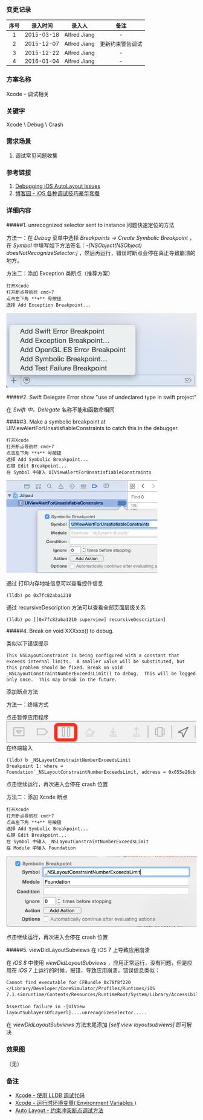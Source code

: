 ### 变更记录

| 序号 | 录入时间 | 录入人 | 备注 |
|:--------:|:--------:|:--------:|:--------:|
| 1 | 2015-03-18 | Alfred Jiang | - |
| 2 | 2015-12-07 | Alfred Jiang | 更新约束警告调试 |
| 3 | 2015-12-22 | Alfred Jiang | - |
| 4 | 2016-01-04 | Alfred Jiang | - |

### 方案名称

Xcode - 调试相关

### 关键字

Xcode \ Debug \ Crash

### 需求场景

1. 调试常见问题收集

### 参考链接

1. [Debugging iOS AutoLayout Issues](http://staxmanade.com/2015/06/debugging-ios-autolayout-issues/)
2. [博客园 - iOS 各种调试技巧豪华套餐](http://www.cnblogs.com/daiweilai/p/4421340.html)

### 详细内容

#####1. unrecognized selector sent to instance 问题快速定位的方法

方法一：在 *Debug* 菜单中选择 *Breakpoints -> Create Symbolic Breakpoint* ，在 *Symbol* 中填写如下方法签名：*-[NSObject(NSObject) doesNotRecognizeSelector:]* ，然后再运行，错误时断点会停在真正导致崩溃的地方。

方法二：添加 Exception 类断点（推荐方案）
```
打开Xcode
打开断点导航栏 cmd+7
点击左下角 **+** 号按钮
选择 Add Exception Breakpoint...
```
![](Images/Image_00055_00001.png)

#####2. Swift Delegate Error show "use of undeclared type in swift project"

在 *Swift* *中，Delegate* 名称不能和函数命相同

#####3. Make a symbolic breakpoint at UIViewAlertForUnsatisfiableConstraints to catch this in the debugger.
```
打开Xcode
打开断点导航栏 cmd+7
点击左下角 **+** 号按钮
选择 Add Symbolic Breakpoint...
右键 Edit Breakpoint...
在 Symbol 中输入 UIViewAlertForUnsatisfiableConstraints
```
![](Images/Image_00055_00002.png)

通过 打印内存地址信息可以查看控件信息
```
(lldb) po 0x7fc82aba1210
```

通过 recursiveDescription 方法可以查看全部页面层级关系
```
(lldb) po [[0x7fc82aba1210 superview] recursiveDescription]
```

#####4. Break on void XXXxxx() to debug.

类似以下错误提示
```
This NSLayoutConstraint is being configured with a constant that exceeds internal limits.  A smaller value will be substituted, but this problem should be fixed. Break on void _NSLayoutConstraintNumberExceedsLimit() to debug.  This will be logged only once.  This may break in the future.
```

添加断点方法

方法一：终端方式

点击暂停应用程序
![](Images/Image_00055_00003.png)
在终端输入
```
(lldb) b _NSLayoutConstraintNumberExceedsLimit
Breakpoint 1: where = Foundation`_NSLayoutConstraintNumberExceedsLimit, address = 0x055e26cb
```

点击继续运行，再次进入会停在 crash 位置

方法二：添加 Xcode 断点
```
打开Xcode
打开断点导航栏 cmd+7
点击左下角 **+** 号按钮
选择 Add Symbolic Breakpoint...
右键 Edit Breakpoint...
在 Symbol 中输入 _NSLayoutConstraintNumberExceedsLimit
在 Module 中输入 Foundation
```
![](Images/Image_00055_00004.png)

点击继续运行，再次进入会停在 crash 位置

#####5. viewDidLayoutSubviews 在 iOS 7 上导致应用崩溃

在 *iOS 8* 中使用 *viewDidLayoutSubviews* ，应用正常运行，没有问题，但是应用在 *iOS 7* 上运行的时候，报错，导致应用崩溃，错误信息类似：
```
Cannot find executable for CFBundle 0x78f8f220 </Library/Developer/CoreSimulator/Profiles/Runtimes/iOS 7.1.simruntime/Contents/Resources/RuntimeRoot/System/Library/AccessibilityBundles/GeoServices.axbundle

Assertion failure in -[UIView layoutSublayersOfLayerl]....unrecognizeSelector.....
```

在 *viewDidLayoutSubviews* 方法末尾添加 *[self.view layoutsubviews]* 即可解决

### 效果图
（无）

### 备注

* [Xcode - 使用 LLDB 调试代码](Note_00126_20151224.md)
* [Xcode - 运行时环境变量( Environment Variables )](Note_00140_20160205.md)
* [Auto Layout - 约束冲突断点调试方法](Note_00128_20160105.md)
